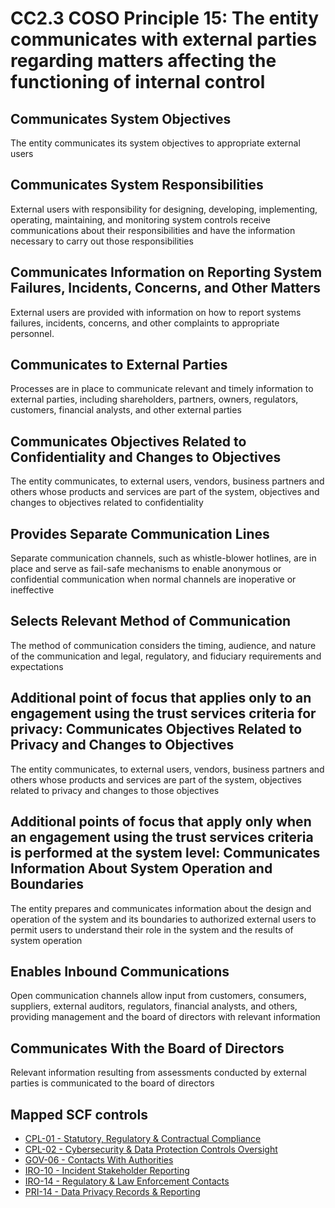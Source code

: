 # CC2.3 COSO Principle 15: The entity communicates with external parties regarding matters affecting the functioning of internal control
## Communicates System Objectives
The entity communicates its system objectives to appropriate external users
## Communicates System Responsibilities
External users with responsibility for designing, developing, implementing, operating, maintaining, and monitoring system controls receive communications about their responsibilities and have the information necessary to carry out those responsibilities
## Communicates Information on Reporting System Failures, Incidents, Concerns, and Other Matters
External users are provided with information on how to report systems failures, incidents, concerns, and other complaints to appropriate personnel.
## Communicates to External Parties
Processes are in place to communicate relevant and timely information to external parties, including shareholders, partners, owners, regulators, customers, financial analysts, and other external parties
## Communicates Objectives Related to Confidentiality and Changes to Objectives
The entity communicates, to external users, vendors, business partners and others whose products and services are part of the system, objectives and changes to objectives related to confidentiality
## Provides Separate Communication Lines
Separate communication channels, such as whistle-blower hotlines, are in place and serve as fail-safe mechanisms to enable anonymous or confidential communication when normal channels are inoperative or ineffective
## Selects Relevant Method of Communication
The method of communication considers the timing, audience, and nature of the communication and legal, regulatory, and fiduciary requirements and expectations
## Additional point of focus that applies only to an engagement using the trust services criteria for privacy: Communicates Objectives Related to Privacy and Changes to Objectives
The entity communicates, to external users, vendors, business partners and others whose products and services are part of the system, objectives related to privacy and changes to those objectives
## Additional points of focus that apply only when an engagement using the trust services criteria is performed at the system level: Communicates Information About System Operation and Boundaries
The entity prepares and communicates information about the design and operation of the system and its boundaries to authorized external users to permit users to understand their role in the system and the results of system operation
## Enables Inbound Communications
Open communication channels allow input from customers, consumers, suppliers, external auditors, regulators, financial analysts, and others, providing management and the board of directors with relevant information
## Communicates With the Board of Directors
Relevant information resulting from assessments conducted by external parties is communicated to the board of directors
## Mapped SCF controls
- [CPL-01 - Statutory, Regulatory & Contractual Compliance](../scf/cpl-01-statutory,regulatory&contractualcompliance.md)
- [CPL-02 - Cybersecurity & Data Protection Controls Oversight](../scf/cpl-02-cybersecurity&dataprotectioncontrolsoversight.md)
- [GOV-06 - Contacts With Authorities](../scf/gov-06-contactswithauthorities.md)
- [IRO-10 - Incident Stakeholder Reporting](../scf/iro-10-incidentstakeholderreporting.md)
- [IRO-14 - Regulatory & Law Enforcement Contacts](../scf/iro-14-regulatory&lawenforcementcontacts.md)
- [PRI-14 - Data Privacy Records & Reporting](../scf/pri-14-dataprivacyrecords&reporting.md)